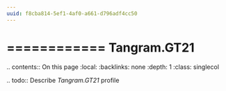 ```yaml
---
uuid: f8cba814-5ef1-4af0-a661-d796adf4cc50
---
```



============
Tangram.GT21
============

.. contents:: On this page
    :local:
    :backlinks: none
    :depth: 1
    :class: singlecol

.. todo::
    Describe *Tangram.GT21* profile

